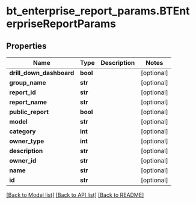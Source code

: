 # bt_enterprise_report_params.BTEnterpriseReportParams

## Properties
Name | Type | Description | Notes
------------ | ------------- | ------------- | -------------
**drill_down_dashboard** | **bool** |  | [optional] 
**group_name** | **str** |  | [optional] 
**report_id** | **str** |  | [optional] 
**report_name** | **str** |  | [optional] 
**public_report** | **bool** |  | [optional] 
**model** | **str** |  | [optional] 
**category** | **int** |  | [optional] 
**owner_type** | **int** |  | [optional] 
**description** | **str** |  | [optional] 
**owner_id** | **str** |  | [optional] 
**name** | **str** |  | [optional] 
**id** | **str** |  | [optional] 

[[Back to Model list]](../README.md#documentation-for-models) [[Back to API list]](../README.md#documentation-for-api-endpoints) [[Back to README]](../README.md)


